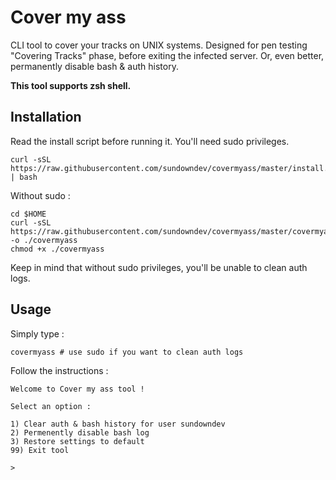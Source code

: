 # Cover my ass

CLI tool to cover your tracks on UNIX systems. Designed for pen testing "Covering Tracks" phase, before exiting the infected server. Or, even better, permanently disable bash & auth history.

**This tool supports zsh shell.**

## Installation

Read the install script before running it. You'll need sudo privileges.

```
curl -sSL https://raw.githubusercontent.com/sundowndev/covermyass/master/install.sh | bash
```

Without sudo :

```
cd $HOME
curl -sSL https://raw.githubusercontent.com/sundowndev/covermyass/master/covermyass.sh -o ./covermyass
chmod +x ./covermyass
```

Keep in mind that without sudo privileges, you'll be unable to clean auth logs.

## Usage

Simply type :

```
covermyass # use sudo if you want to clean auth logs
```

Follow the instructions :

```
Welcome to Cover my ass tool !

Select an option :

1) Clear auth & bash history for user sundowndev
2) Permenently disable bash log
3) Restore settings to default
99) Exit tool

>
```
